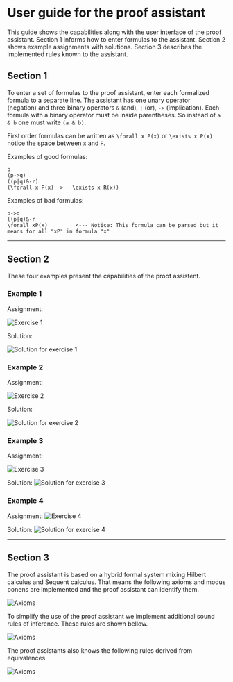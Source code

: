 # User guide for the proof assistant

This guide shows the capabilities along with the user interface of the proof assistant. Section 1 informs how to enter formulas to the assistant. Section 2 shows example assignments with solutions. Section 3 describes the implemented rules known to the assistant.

## Section 1
To enter a set of formulas to the proof assistant, enter each formalized formula to a separate line. The assistant has one unary operator `-` (negation) and three binary operators `&` (and), `|` (or), `->` (implication). Each formula with a binary operator must be inside parentheses. So instead of `a & b` one must write `(a & b)`.

First order formulas can be written as `\forall x P(x)` or `\exists x P(x)` notice the space between `x` and `P`.

Examples of good formulas:
```
p
(p->q)
((p|q)&-r)
(\forall x P(x) -> - \exists x R(x))
```

Examples of bad formulas:
```
p->q
((p|q)&-r
\forall xP(x)         <--- Notice: This formula can be parsed but it means for all "xP" in formula "x"
```

---

## Section 2
These four examples present the capabilities of the proof assistent.

### Example 1
Assignment: 

![Exercise 1](imgs/exercise1.png)

Solution:

![Solution for exercise 1](imgs/exercise1-solution.gif)


### Example 2
Assignment: 

![Exercise 2](imgs/exercise2.png)

Solution:

![Solution for exercise 2](imgs/exercise2-solution.gif)


### Example 3
Assignment: 

![Exercise 3](imgs/exercise3.png)

Solution:
![Solution for exercise 3](imgs/exercise3-solution.gif)


### Example 4
Assignment: 
![Exercise 4](imgs/exercise4.png)

Solution:
![Solution for exercise 4](imgs/exercise4-solution.gif)

---

## Section 3

The proof assistant is based on a hybrid formal system mixing Hilbert calculus and Sequent calculus. That means the following axioms and modus ponens are implemented and the proof assistant can identify them.

![Axioms](imgs/hibert.png)

To simplify the use of the proof assistant we implement additional sound rules of inference. These rules are shown bellow.

![Axioms](imgs/rules1.png)

The proof assistants also knows the following rules derived from equivalences

![Axioms](imgs/rule2.png)
